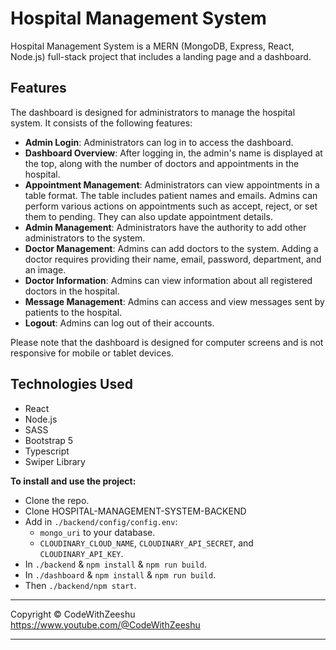 # Hospital Management System

Hospital Management System is a MERN (MongoDB, Express, React, Node.js) full-stack project that includes a landing page and a dashboard.

## Features

The dashboard is designed for administrators to manage the hospital system. It consists of the following features:

-   **Admin Login**: Administrators can log in to access the dashboard.
-   **Dashboard Overview**: After logging in, the admin's name is displayed at the top, along with the number of doctors and appointments in the hospital.
-   **Appointment Management**: Administrators can view appointments in a table format. The table includes patient names and emails. Admins can perform various actions on appointments such as accept, reject, or set them to pending. They can also update appointment details.
-   **Admin Management**: Administrators have the authority to add other administrators to the system.
-   **Doctor Management**: Admins can add doctors to the system. Adding a doctor requires providing their name, email, password, department, and an image.
-   **Doctor Information**: Admins can view information about all registered doctors in the hospital.
-   **Message Management**: Admins can access and view messages sent by patients to the hospital.
-   **Logout**: Admins can log out of their accounts.

Please note that the dashboard is designed for computer screens and is not responsive for mobile or tablet devices.

## Technologies Used

-   React
-   Node.js
-   SASS
-   Bootstrap 5
-   Typescript
-   Swiper Library

**To install and use the project:**
-   Clone the repo.
-   Clone HOSPITAL-MANAGEMENT-SYSTEM-BACKEND
-   Add in `./backend/config/config.env`:
    -   `mongo_uri` to your database.
    -   `CLOUDINARY_CLOUD_NAME`, `CLOUDINARY_API_SECRET`, and `CLOUDINARY_API_KEY`.
-   In `./backend` & `npm install` & `npm run build`.
-   In `./dashboard` & `npm install` & `npm run build`.
-   Then `./backend/npm start`.

---

Copyright © CodeWithZeeshu
https://www.youtube.com/@CodeWithZeeshu

---